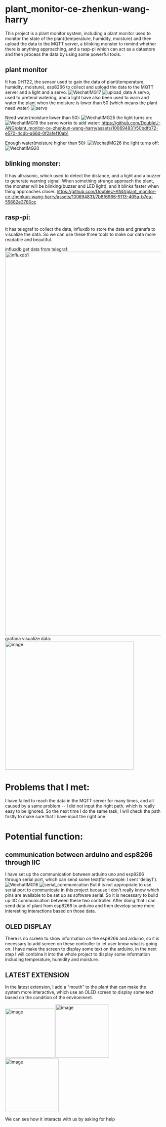 # plant_monitor-ce-zhenkun-wang-harry
This project is a plant monitor system, including a plant monitor used to monitor the state of the plant(temperature, humidity, moisture) and then upload the data to the MQTT server, a blinking monster to remind whether there is anything approaching, and a rasp-pi which can act as a datastore and then process the data by using some powerful tools.
## plant monitor
It has DHT22, the sensor used to gain the data of plant(temperature, humidity, moisture), esp8266 to collect and upload the data to the MQTT server and a light and a servo.
![WechatIMG17](https://github.com/DoubleU-ANG/plant_monitor-ce-zhenkun-wang-harry/assets/100694831/6661fec5-6c41-4d19-a25b-038c13d6825c)
![upload_data](https://github.com/DoubleU-ANG/plant_monitor-ce-zhenkun-wang-harry/assets/100694831/4856acfd-611e-4a75-b611-499a4dc8d267)
A servo, used to pretend watering, and a light have also been used to warn and water the plant when the moisture is lower than 50 (which means the plant need water)
![servo](https://github.com/DoubleU-ANG/plant_monitor-ce-zhenkun-wang-harry/assets/100694831/4ca95131-d9d8-491c-a1e7-313afe856c62)

Need water(moisture lower than 50):
![WechatIMG25](https://github.com/DoubleU-ANG/plant_monitor-ce-zhenkun-wang-harry/assets/100694831/4f6174ae-f39d-4231-85cb-504043c5a3a8)
the light turns on:
![WechatIMG19](https://github.com/DoubleU-ANG/plant_monitor-ce-zhenkun-wang-harry/assets/100694831/ac116bbd-8261-4d77-98f3-eab70a27971a)
the servo works to add water:
https://github.com/DoubleU-ANG/plant_monitor-ce-zhenkun-wang-harry/assets/100694831/50bdfb72-e570-4cdb-a66d-0f2afef10ab1


Enough water(moisture higher than 50):
![WechatIMG26](https://github.com/DoubleU-ANG/plant_monitor-ce-zhenkun-wang-harry/assets/100694831/d58c2744-9e43-42ad-9e4b-e848c53c73b5)
the light turns off:
![WechatIMG20](https://github.com/DoubleU-ANG/plant_monitor-ce-zhenkun-wang-harry/assets/100694831/e30f5dcb-34d0-4021-a636-5f9db830cbd2)

## blinking monster:
It has ultrasonic, which used to detect the distance, and a light and a buzzer to generate warning signal.
When something strange approach the plant, the monster will be blinking(buzzer and LED light), and it blinks faster when thing approaches closer.
https://github.com/DoubleU-ANG/plant_monitor-ce-zhenkun-wang-harry/assets/100694831/7b8f6966-9113-405a-b7ea-55882e3780cc

## rasp-pi:
It has telegraf to collect the data, influxdb to store the data and granafa to visualize the data. So we can use these three tools to make our data more readable and beautiful.

influxdb get data from telegraf:
<img width="1244" alt="influxdb1" src="https://github.com/DoubleU-ANG/plant_monitor-ce-zhenkun-wang-harry/assets/100694831/50f81c36-9ede-4b38-9fd5-5dce3d5df410">
grafana visualize data:
<img width="416" alt="image" src="https://github.com/DoubleU-ANG/plant_monitor-ce-zhenkun-wang-harry/assets/100694831/b58ddae7-6cf7-4f58-a682-ca1a379def76">



# Problems that I met:
I have failed to reach the data in the MQTT server for many times, and all caused by a same problem -- I did not input the right path, which is really easy to be ignored. So the next time I do the same task, I will check the path firstly to make sure that I have input the right one. 

# Potential function:
## communication between arduino and esp8266 through IIC
I have set up the communication between arduino uno and esp8266 through serial port, which can send some text(for example: I sent 'delay1').
![WechatIMG16](https://github.com/DoubleU-ANG/plant_monitor-ce-zhenkun-wang-harry/assets/100694831/d67021fd-d9c3-4020-a7ec-64df264a3034)
![serial_communication](https://github.com/DoubleU-ANG/plant_monitor-ce-zhenkun-wang-harry/assets/100694831/9ce7886a-47e5-4745-8f8f-caf3df6e8eaa)
But it is not appropriate to use serial port to communicate in this project because I don't really know which pins are available to be set up as software serial. So it is necessary to build up IIC communication between these two controller. After doing that I can send data of plant from esp8266 to arduino and then develop some more interesting interactions based on those data.

## OLED DISPLAY
There is no screen to show information on the esp8266 and arduino, so it is necessary to add screen on these controller to let user know what is going on. I have make the screen to display some text on the arduino, in the next step I will combine it into the whole project to display some information including temperature, humidity and moisture.


## LATEST EXTENSION
In the latest extension, I add a "mouth" to the plant that can make the system more interactive, which use an OLED screen to display some text based on the condition of the environment.

<img width="159" alt="image" src="https://github.com/DoubleU-ANG/plant_monitor-ce-zhenkun-wang-harry/assets/100694831/b6c7af6e-79a2-4316-a4d1-98fe62427fe3">

<img width="173" alt="image" src="https://github.com/DoubleU-ANG/plant_monitor-ce-zhenkun-wang-harry/assets/100694831/590fb0c2-6c28-4581-9a76-31fedbaebc05">

<img width="173" alt="image" src="https://github.com/DoubleU-ANG/plant_monitor-ce-zhenkun-wang-harry/assets/100694831/0b06262d-fa64-4812-8c17-4e6db460f6bd">

We can see how it interacts with us by asking for help

